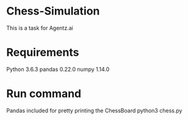 # Chess-Simulation
This is a task for Agentz.ai
# Requirements
Python 3.6.3
pandas 0.22.0
numpy 1.14.0
# Run command
Pandas included for pretty printing the ChessBoard
python3 chess.py
